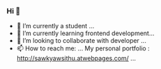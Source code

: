 ### Hi 👋

- 🔭 I’m currently a student ...
- 🌱 I’m currently learning frontend development...
- 👯 I’m looking to collaborate with developer ...
- 📫 How to reach me:  ...
My personal portfolio : http://sawkyawsithu.atwebpages.com/ ...

